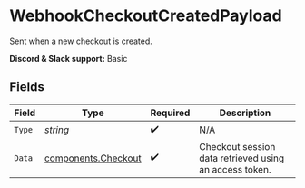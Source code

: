 # WebhookCheckoutCreatedPayload

Sent when a new checkout is created.

**Discord & Slack support:** Basic


## Fields

| Field                                                      | Type                                                       | Required                                                   | Description                                                |
| ---------------------------------------------------------- | ---------------------------------------------------------- | ---------------------------------------------------------- | ---------------------------------------------------------- |
| `Type`                                                     | *string*                                                   | :heavy_check_mark:                                         | N/A                                                        |
| `Data`                                                     | [components.Checkout](../../models/components/checkout.md) | :heavy_check_mark:                                         | Checkout session data retrieved using an access token.     |